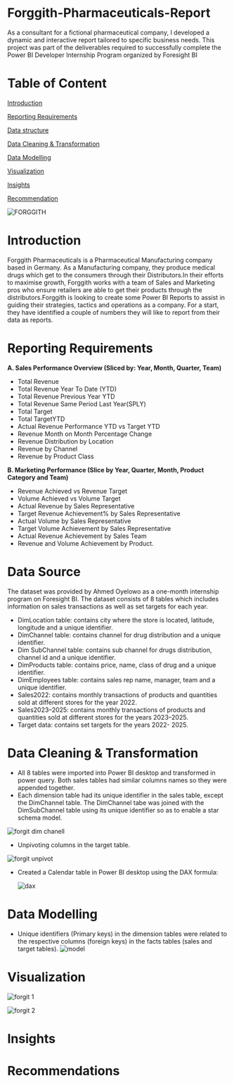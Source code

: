 # Forggith-Pharmaceuticals-Report
As a consultant for a fictional pharmaceutical company, I developed a dynamic and interactive report tailored to specific business needs. This project was part of the deliverables required to successfully complete the Power BI Developer Internship Program organized by Foresight BI
# Table of Content
[Introduction]()

[Reporting Requirements]()

[Data structure]()

[Data Cleaning & Transformation]()

[Data Modelling]()

[Visualization]()

[Insights]()

[Recommendation]()


![FORGGITH](https://github.com/user-attachments/assets/9a95c7a7-8a14-4227-9e71-b822b83aacb2)
# Introduction
Forggith Pharmaceuticals is a Pharmaceutical Manufacturing company based in Germany. As a Manufacturing company, they produce medical drugs which get to the consumers through their Distributors.In their efforts to maximise growth, Forggith works with a team of Sales and Marketing pros who ensure retailers are able to get their products through the distributors.Forggith is looking to create some Power BI Reports to assist in guiding their strategies, tactics and operations as a company. For a start, they have identified a couple of numbers they will like to report from their data as reports.
# Reporting Requirements
**A. Sales Performance Overview (Sliced by: Year, Month, Quarter, Team)**

- Total Revenue
- Total Revenue Year To Date (YTD)
- Total Revenue Previous Year YTD
- Total Revenue Same Period Last Year(SPLY)
- Total Target
- Total TargetYTD
- Actual Revenue Performance YTD vs Target YTD
- Revenue Month on Month Percentage Change
- Revenue Distribution by Location
- Revenue by Channel
- Revenue by Product Class
  
**B. Marketing Performance (Slice by Year, Quarter, Month, Product Category and Team)**

- Revenue Achieved vs Revenue Target
- Volume Achieved vs Volume Target
- Actual Revenue by Sales Representative
- Target Revenue Achievement% by Sales Representative
- Actual Volume by Sales Representative
- Target Volume Achievement by Sales Representative
- Actual Revenue Achievement by Sales Team
- Revenue and Volume Achievement by Product.

# Data Source 

The dataset was provided by Ahmed Oyelowo as a one-month internship program on Foresight BI. The dataset consists of 8 tables which includes information on sales transactions as well as set targets for each year.

- DimLocation table: contains city where the store is located, latitude, longitude and a unique identifier.
- DimChannel table: contains channel for drug distribution and a unique identifier.
- Dim SubChannel table: contains sub channel for drugs distribution, channel id and a unique identifier.
- DimProducts table: contains price, name, class of drug and a unique identifier.
- DimEmployees table: contains sales rep name, manager, team and a unique identifier.
- Sales2022: contains monthly transactions of products and quantities sold at different stores for the year 2022.
- Sales2023–2025: contains monthly transactions of products and quantities sold at different stores for the years 2023–2025.
- Target data: contains set targets for the years 2022- 2025.

# Data Cleaning & Transformation
- All 8 tables were imported into Power BI desktop and transformed in power query.
 Both sales tables had similar columns names so they were appended together.
- Each dimension table had its unique identifier in the sales table, except the DimChannel table. The DimChannel tabe was joined with the DimSubChannel table using its unique identifier so as to enable a star schema model.

![forgit dim chanell](https://github.com/user-attachments/assets/de251c83-05bd-4613-babb-df92d058df3b)

- Unpivoting columns in the target table.

![forgit unpivot](https://github.com/user-attachments/assets/f42f5891-af4a-479d-a997-75623059c491)

- Created a Calendar table in Power BI desktop using the DAX formula:
  
  ![dax](https://github.com/user-attachments/assets/4b5a730b-a4bd-428f-8c2c-02afa0e31de4)

 # Data Modelling

- Unique identifiers (Primary keys) in the dimension tables were related to the respective columns (foreign keys) in the facts tables (sales and target tables).
![model](https://github.com/user-attachments/assets/d8992b81-63c6-47e0-b0a1-382865681ba0)

# Visualization

![forgit 1](https://github.com/user-attachments/assets/07efccfa-3b09-45ce-8283-e459bbec22f2)

![forgit 2](https://github.com/user-attachments/assets/545d0291-f7f4-41ed-8a95-ccdbee29a8fe)

# Insights

# Recommendations

